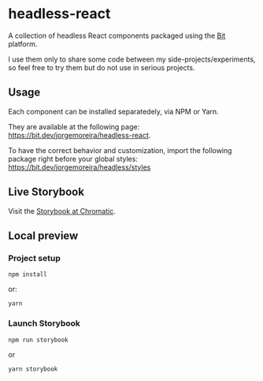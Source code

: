 # headless-react

A collection of headless React components packaged using the [Bit](https://bit.dev) platform.

I use them only to share some code between my side-projects/experiments, so feel free to try them but do not use in serious projects.

## Usage

Each component can be installed separatedely, via NPM or Yarn.

They are available at the following page: https://bit.dev/jorgemoreira/headless-react.

To have the correct behavior and customization, import the following package right before your global styles: https://bit.dev/jorgemoreira/headless/styles

## Live Storybook

Visit the [Storybook at Chromatic](https://60a4530cf4542b003b8d9490-phbjyfdkwu.chromatic.com/).

## Local preview

### Project setup

```
npm install
```

or:

```
yarn
```

### Launch Storybook

```
npm run storybook
```

or

```
yarn storybook
```
